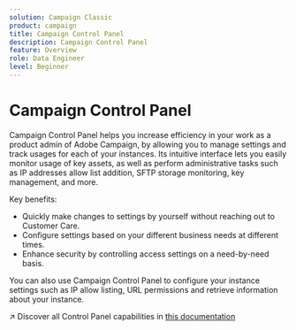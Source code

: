 ```yaml
---
solution: Campaign Classic
product: campaign
title: Campaign Control Panel
description: Campaign Control Panel
feature: Overview
role: Data Engineer
level: Beginner
---
```

# Campaign Control Panel

Campaign Control Panel helps you increase efficiency in your work as a product admin of Adobe Campaign, by allowing you to manage settings and track usages for each of your instances. Its intuitive interface lets you easily monitor usage of key assets, as well as perform administrative tasks such as IP addresses allow list addition, SFTP storage monitoring, key management, and more.

Key benefits:

* Quickly make changes to settings by yourself without reaching out to Customer Care.
* Configure settings based on your different business needs at different times.
* Enhance security by controlling access settings on a need-by-need basis.

You can also use Campaign Control Panel to configure your instance settings such as IP allow listing, URL permissions and retrieve information about your instance.

:arrow_upper_right: Discover all Control Panel capabilities in [this documentation](https://experienceleague.adobe.com/docs/control-panel/using/control-panel-home.html?lang=en)

